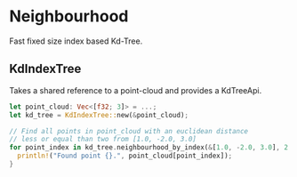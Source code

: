 # Neighbourhood
Fast fixed size index based Kd-Tree.

## KdIndexTree
Takes a shared reference to a point-cloud and provides a KdTreeApi.
```rust
let point_cloud: Vec<[f32; 3]> = ...;
let kd_tree = KdIndexTree::new(&point_cloud);

// Find all points in point_cloud with an euclidean distance
// less or equal than two from [1.0, -2.0, 3.0]
for point_index in kd_tree.neighbourhood_by_index(&[1.0, -2.0, 3.0], 2.0) {
  println!("Found point {}.", point_cloud[point_index]);
}
```
